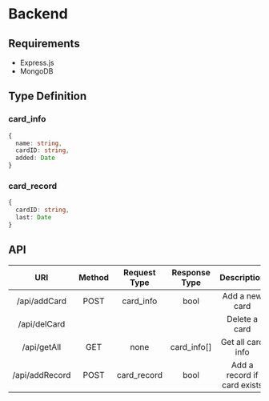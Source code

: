 # Backend
## Requirements
- Express.js
- MongoDB

## Type Definition
### card_info
```ts
{
  name: string,
  cardID: string,
  added: Date
}
```
### card_record
```ts
{
  cardID: string,
  last: Date
}
```

## API
|       URI      | Method | Request Type | Response Type |         Description         |
|:--------------:|:------:|:------------:|:-------------:|:---------------------------:|
|  /api/addCard  |  POST  |   card_info  |      bool     |        Add a new card       |
|  /api/delCard  |        |              |               |        Delete a card        |
|   /api/getAll  |   GET  |     none     |  card_info[]  |      Get all card info      |
| /api/addRecord |  POST  |  card_record |      bool     | Add a record if card exists |